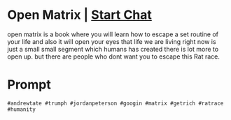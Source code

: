 

# Open Matrix | [Start Chat](https://gptcall.net/chat.html?data=%7B%22contact%22%3A%7B%22id%22%3A%2269c5683f-8290-4379-a1f2-89f220f3d7d2%22%2C%22flow%22%3Atrue%7D%7D)
open matrix is a book where you will learn how to escape a set routine of your life and also it will open your eyes that life we are living right now is just a small small segment which humans has created there is lot more to open up. but there are people who dont want you to escape this Rat race.

# Prompt

```
#andrewtate #trumph #jordanpeterson #googin #matrix #getrich #ratrace #humanity
```





